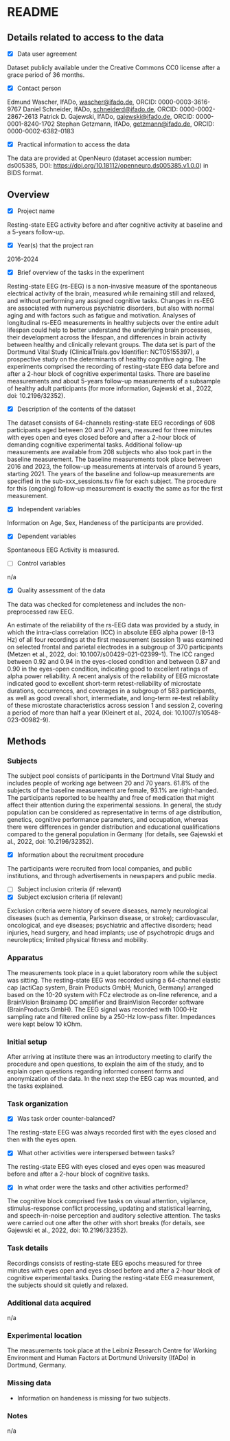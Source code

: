 # README

## Details related to access to the data

- [x] Data user agreement

Dataset publicly available under the Creative Commons CC0 license after a grace period of 36 months.

- [x] Contact person

Edmund Wascher, IfADo, wascher@ifado.de, ORCID: 0000-0003-3616-9767
Daniel Schneider, IfADo, schneiderd@ifado.de, ORCID: 0000-0002-2867-2613
Patrick D. Gajewski, IfADo, gajewski@ifado.de, ORCID: 0000-0001-8240-1702
Stephan Getzmann, IfADo, getzmann@ifado.de, ORCID: 0000-0002-6382-0183

- [x] Practical information to access the data

The data are provided at OpenNeuro (dataset accession number: ds005385, DOI: https://doi.org/10.18112/openneuro.ds005385.v1.0.0) in BIDS format.

## Overview

- [x] Project name

Resting-state EEG activity before and after cognitive activity at baseline and a 5-years follow-up.

- [x] Year(s) that the project ran

2016-2024

- [x] Brief overview of the tasks in the experiment

Resting-state EEG (rs-EEG) is a non-invasive measure of the spontaneous electrical activity of the brain, measured while remaining still and relaxed, and without performing any assigned cognitive tasks. Changes in rs-EEG are associated with numerous psychiatric disorders, but also with normal aging and with factors such as fatigue and motivation. Analyses of longitudinal rs-EEG measurements in healthy subjects over the entire adult lifespan could help to better understand the underlying brain processes, their development across the lifespan, and differences in brain activity between healthy and clinically relevant groups. The data set is part of the Dortmund Vital Study (ClinicalTrials.gov Identifier: NCT05155397), a prospective study on the determinants of healthy cognitive aging. The experiments comprised the recording of resting-state EEG data before and after a 2-hour block of cognitive experimental tasks. There are baseline measurements and about 5-years follow-up measurements of a subsample of healthy adult participants (for more information, Gajewski et al., 2022, doi: 10.2196/32352).

- [x] Description of the contents of the dataset

The dataset consists of 64-channels resting-state EEG recordings of 608 participants aged between 20 and 70 years, measured for three minutes with eyes open and eyes closed before and after a 2-hour block of demanding cognitive experimental tasks. Additional follow-up measurements are available from 208 subjects who also took part in the baseline measurement. The baseline measurements took place between 2016 and 2023, the follow-up measurements at intervals of around 5 years, starting 2021. The years of the baseline and follow-up measurements are specified in the sub-xxx_sessions.tsv file for each subject. The procedure for this (ongoing) follow-up measurement is exactly the same as for the first measurement.

- [x] Independent variables

Information on Age, Sex, Handeness of the participants are provided.

- [x] Dependent variables

Spontaneous EEG Activity is measured.

- [ ] Control variables

n/a

- [x] Quality assessment of the data

The data was checked for completeness and includes the non-preprocessed raw EEG.

An estimate of the reliability of the rs-EEG data was provided by a study, in which the intra-class correlation (ICC) in absolute EEG alpha power (8-13 Hz) of all four recordings at the first measurement (session 1) was examined on selected frontal and parietal electrodes in a subgroup of 370 participants (Metzen et al., 2022, doi: 10.1007/s00429-021-02399-1). The ICC ranged between 0.92 and 0.94 in the eyes-closed condition and between 0.87 and 0.90 in the eyes-open condition, indicating good to excellent ratings of alpha power reliability. A recent analysis of the reliability of EEG microstate indicated good to excellent short-term retest-reliability of microstate durations, occurrences, and coverages in a subgroup of 583 participants, as well as good overall short, intermediate, and long-term re-test reliability of these microstate characteristics across session 1 and session 2, covering a period of more than half a year (Kleinert et al., 2024, doi: 10.1007/s10548-023-00982-9).

## Methods

### Subjects

The subject pool consists of participants in the Dortmund Vital Study and includes people of working age between 20 and 70 years. 61.8% of the subjects of the baseline measurement are female, 93.1% are right-handed. The participants reported to be healthy and free of medication that might affect their attention during the experimental sessions. In general, the study population can be considered as representative in terms of age distribution, genetics, cognitive performance parameters, and occupation, whereas there were differences in gender distribution and educational qualifications compared to the general population in Germany (for details, see Gajewski et al., 2022, doi: 10.2196/32352).

- [x] Information about the recruitment procedure

The participants were recruited from local companies, and public institutions, and through advertisements in newspapers and public media.

- [ ] Subject inclusion criteria (if relevant)
- [x] Subject exclusion criteria (if relevant)

Exclusion criteria were history of severe diseases, namely neurological diseases (such as dementia, Parkinson disease, or stroke); cardiovascular, oncological, and eye diseases; psychiatric and affective disorders; head injuries, head surgery, and head implants; use of psychotropic drugs and neuroleptics; limited physical fitness and mobility.

### Apparatus

The measurements took place in a quiet laboratory room while the subject was sitting. The resting-state EEG was recorded using a 64-channel elastic cap (actiCap system, Brain Products GmbH; Munich, Germany) arranged based on the 10-20 system with FCz electrode as on-line reference, and a BrainVision Brainamp DC amplifier and BrainVision Recorder software (BrainProducts GmbH). The EEG signal was recorded with 1000-Hz sampling rate and filtered online by a 250-Hz low-pass filter. Impedances were kept below 10 kOhm.

### Initial setup

After arriving at institute there was an introductory meeting to clarify the procedure and open questions, to explain the aim of the study, and to explain open questions regarding informed consent forms and anonymization of the data. In the next step the EEG cap was mounted, and the tasks explained. 

### Task organization

- [x] Was task order counter-balanced?

The resting-state EEG was always recorded first with the eyes closed and then with the eyes open.

- [x] What other activities were interspersed between tasks?

The resting-state EEG with eyes closed and eyes open was measured before and after a 2-hour block of cognitive tasks.

- [x] In what order were the tasks and other activities performed?

The cognitive block comprised five tasks on visual attention, vigilance, stimulus-response conflict processing, updating and statistical learning, and speech-in-noise perception and auditory selective attention. The tasks were carried out one after the other with short breaks (for details, see Gajewski et al., 2022, doi: 10.2196/32352).

### Task details

Recordings consists of resting-state EEG epochs measured for three minutes with eyes open and eyes closed before and after a 2-hour block of cognitive experimental tasks. During the resting-state EEG measurement, the subjects should sit quietly and relaxed.

### Additional data acquired

n/a

### Experimental location

The measurements took place at the Leibniz Research Centre for Working Environment and Human Factors at Dortmund University (IfADo) in Dortmund, Germany.

### Missing data

- Information on handeness is missing for two subjects.

### Notes

n/a

